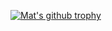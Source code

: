 [![Mat's github trophy](https://github-profile-trophy.vercel.app/?username=matzar&row=1)](https://github.com/ryo-ma/github-profile-trophy)

<!-- [![GitHub Streak](http://github-readme-streak-stats.herokuapp.com?user=matzar&theme=prussian&hide_border=true&background=FFFFFF)](https://git.io/streak-stats) -->

<!-- ### Footer

Last updated: Jun 2022 -->
